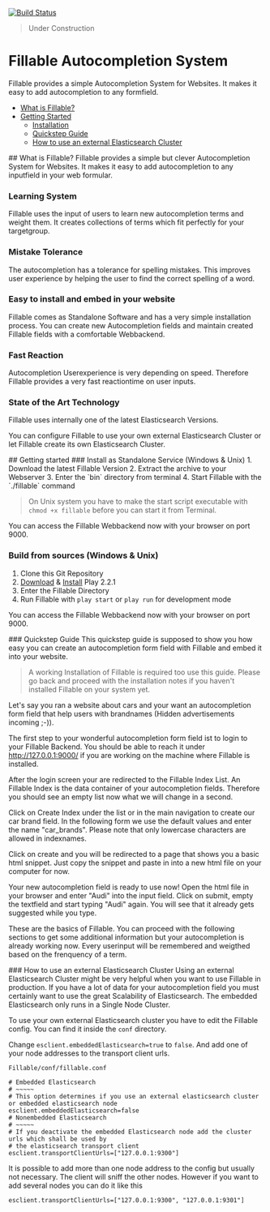 [![Build Status](https://travis-ci.org/MeiSign/Fillable.png?branch=master)](https://travis-ci.org/MeiSign/Fillable)

> Under Construction

# Fillable Autocompletion System
Fillable provides a simple Autocompletion System for Websites. It makes it easy to add autocompletion to any formfield.

- [What is Fillable?](#features)
- [Getting Started](#gettingStarted)
  - [Installation](#installation)
  - [Quickstep Guide](#quickstep)
  - [How to use an external Elasticsearch Cluster](#externalEs)

<a name="features" />
## What is Fillable?
Fillable provides a simple but clever Autocompletion System for Websites. It makes it easy to add autocompletion to any inputfield in your web formular.

### Learning System
Fillable uses the input of users to learn new autocompletion terms and weight them. It creates collections of terms which fit perfectly for your targetgroup.

### Mistake Tolerance
The autocompletion has a tolerance for spelling mistakes. This improves user experience by helping the user to find the correct spelling of a word.

### Easy to install and embed in your website
Fillable comes as Standalone Software and has a very simple installation process. You can create new Autocompletion fields and maintain created Fillable fields with a comfortable Webbackend.

### Fast Reaction
Autocompletion Userexperience is very depending on speed. Therefore Fillable provides a very fast reactiontime on user inputs.

### State of the Art Technology
Fillable uses internally one of the latest Elasticsearch Versions.

You can configure Fillable to use your own external Elasticsearch Cluster or let Fillable create its own Elasticsearch Cluster.

<a name="gettingStarted" />
## Getting started

<a name="installation"/>
### Install as Standalone Service (Windows & Unix)
1. Download the latest Fillable Version
2. Extract the archive to your Webserver
3. Enter the `bin` directory from terminal
4. Start Fillable with the `./fillable` command

> On Unix system you have to make the start script executable with `chmod +x fillable` before you can start it from Terminal.

You can access the Fillable Webbackend now with your browser on port 9000.

### Build from sources (Windows & Unix)
1. Clone this Git Repository
2. [Download](http://downloads.typesafe.com/play/2.2.1/play-2.2.1.zip) & [Install](http://www.playframework.com/documentation/2.2.x/Installing) Play 2.2.1  
3. Enter the Fillable Directory
4. Run Fillable with `play start` or `play run` for development mode

You can access the Fillable Webbackend now with your browser on port 9000.

<a name="quickstep"/>
### Quickstep Guide
This quickstep guide is supposed to show you how easy you can create an autocompletion form field with Fillable and
embed it into your website.

> A working Installation of Fillable is required too use this guide.
> Please go back and proceed with the installation notes if you haven't installed Fillable on your system yet.

Let's say you ran a website about cars and your want an autocompletion form field that help users with brandnames
(Hidden advertisements incoming ;-)).

The first step to your wonderful autocompletion form field ist to login to your Fillable Backend. You should be able to
reach it under http://127.0.0.1:9000/ if you are working on the machine where Fillable is installed.

After the login screen your are redirected to the Fillable Index List.
An Fillable Index is the data container of your autocompletion fields. Therefore you should see an empty list now what we will change in a second.

Click on Create Index under the list or in the main navigation to create our car brand field.
In the following form we use the default values and enter the name "car_brands". Please note that only lowercase characters are allowed in indexnames.

Click on create and you will be redirected to a page that shows you a basic html snippet. Just copy the snippet and paste in into a new html file on your computer for now.

Your new autocompletion field is ready to use now! Open the html file in your browser and enter "Audi" into the input field.
Click on submit, empty the textfield and start typing "Audi" again. You will see that it already gets suggested while you type.

These are the basics of Fillable. You can proceed with the following sections to get some additional information but your autocompletion is already working now.
Every userinput will be remembered and weigthed based on the frenquency of a term.

<a name="externalEs"/>
### How to use an external Elasticsearch Cluster
Using an external Elasticsearch Cluster might be very helpful when you want to use Fillable in production. If you have a lot of data
for your autocompletion field you must certainly want to use the great Scalability of Elasticsearch. The embedded Elasticsearch only
runs in a Single Node Cluster.

To use your own external Elasticsearch cluster you have to edit the Fillable config. You can find it inside the `conf` directory.

Change `esclient.embeddedElasticsearch=true` to `false`. And add one of your node addresses to the transport client urls.

`Fillable/conf/fillable.conf`

    # Embedded Elasticsearch
    # ~~~~~
    # This option determines if you use an external elasticsearch cluster or embedded elasticsearch node
    esclient.embeddedElasticsearch=false
    # Nonembedded Elasticsearch
    # ~~~~~
    # If you deactivate the embedded Elasticsearch node add the cluster urls which shall be used by
    # the elasticsearch transport client
    esclient.transportClientUrls=["127.0.0.1:9300"]

It is possible to add more than one node address to the config but usually not necessary. The client will sniff the other nodes.
However if you want to add several nodes you can do it like this

`esclient.transportClientUrls=["127.0.0.1:9300", "127.0.0.1:9301"]`